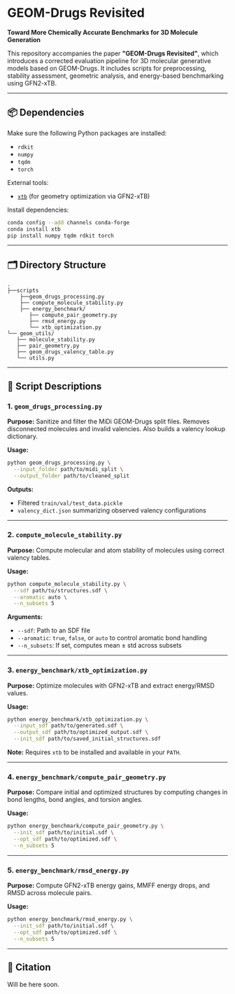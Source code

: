 # GEOM-Drugs Revisited  
**Toward More Chemically Accurate Benchmarks for 3D Molecule Generation**

This repository accompanies the paper **"GEOM-Drugs Revisited"**, which introduces a corrected evaluation pipeline for 3D molecular generative models based on GEOM-Drugs. It includes scripts for preprocessing, stability assessment, geometric analysis, and energy-based benchmarking using GFN2-xTB.

---

## 📦 Dependencies

Make sure the following Python packages are installed:

- `rdkit`
- `numpy`
- `tqdm`
- `torch`

External tools:
- [`xtb`](https://github.com/grimme-lab/xtb) (for geometry optimization via GFN2-xTB)

Install dependencies:
```bash
conda config --add channels conda-forge
conda install xtb
pip install numpy tqdm rdkit torch
```

---

## 🗂 Directory Structure

```
.
├──scripts
    ├──geom_drugs_processing.py
    ├── compute_molecule_stability.py
    ├── energy_benchmark/
       ├── compute_pair_geometry.py
       ├── rmsd_energy.py
       └── xtb_optimization.py
└── geom_utils/
   ├── molecule_stability.py
   ├── pair_geometry.py
   ├── geom_drugs_valency_table.py
   └── utils.py
```

---

## 🧪 Script Descriptions

### 1. `geom_drugs_processing.py`

**Purpose:** Sanitize and filter the MiDi GEOM-Drugs split files. Removes disconnected molecules and invalid valencies. Also builds a valency lookup dictionary.

**Usage:**
```bash
python geom_drugs_processing.py \
  --input_folder path/to/midi_split \
  --output_folder path/to/cleaned_split
```

**Outputs:**
- Filtered `train/val/test_data.pickle`
- `valency_dict.json` summarizing observed valency configurations

---

### 2. `compute_molecule_stability.py`

**Purpose:** Compute molecular and atom stability of molecules using correct valency tables.

**Usage:**
```bash
python compute_molecule_stability.py \
  --sdf path/to/structures.sdf \
  --aromatic auto \
  --n_subsets 5
```

**Arguments:**
- `--sdf`: Path to an SDF file
- `--aromatic`: `true`, `false`, or `auto` to control aromatic bond handling
- `--n_subsets`: If set, computes mean ± std across subsets

---

### 3. `energy_benchmark/xtb_optimization.py`

**Purpose:** Optimize molecules with GFN2-xTB and extract energy/RMSD values.

**Usage:**
```bash
python energy_benchmark/xtb_optimization.py \
  --input_sdf path/to/generated.sdf \
  --output_sdf path/to/optimized_output.sdf \
  --init_sdf path/to/saved_initial_structures.sdf
```

**Note:** Requires `xtb` to be installed and available in your `PATH`.

---

### 4. `energy_benchmark/compute_pair_geometry.py`

**Purpose:** Compare initial and optimized structures by computing changes in bond lengths, bond angles, and torsion angles.

**Usage:**
```bash
python energy_benchmark/compute_pair_geometry.py \
  --init_sdf path/to/initial.sdf \
  --opt_sdf path/to/optimized.sdf \
  --n_subsets 5
```

---

### 5. `energy_benchmark/rmsd_energy.py`

**Purpose:** Compute GFN2-xTB energy gains, MMFF energy drops, and RMSD across molecule pairs.

**Usage:**
```bash
python energy_benchmark/rmsd_energy.py \
  --init_sdf path/to/initial.sdf \
  --opt_sdf path/to/optimized.sdf \
  --n_subsets 5
```

---

## 📖 Citation

Will be here soon. 

